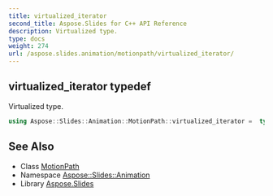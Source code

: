 ```yaml
---
title: virtualized_iterator
second_title: Aspose.Slides for C++ API Reference
description: Virtualized type.
type: docs
weight: 274
url: /aspose.slides.animation/motionpath/virtualized_iterator/
---
```

## virtualized_iterator typedef


Virtualized type.

```cpp
using Aspose::Slides::Animation::MotionPath::virtualized_iterator =  typename iterator_holder_type::virtualized_iterator
```

## See Also

* Class [MotionPath](../)
* Namespace [Aspose::Slides::Animation](../../)
* Library [Aspose.Slides](../../../)